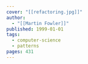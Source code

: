 ```yaml
---
cover: "[[refactoring.jpg]]"
author:
  - "[[Martin Fowler]]"
published: 1999-01-01
tags:
  - computer-science
  - patterns
pages: 431
---
```

